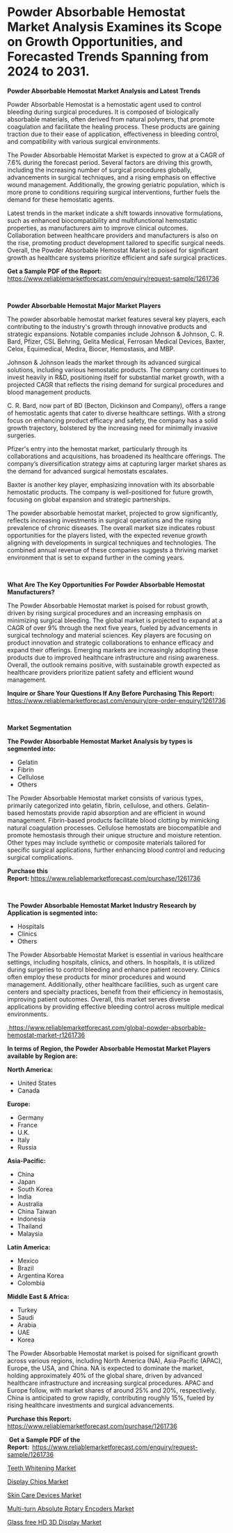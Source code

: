 <p><h1>Powder Absorbable Hemostat Market Analysis Examines its Scope on Growth Opportunities, and Forecasted Trends Spanning from 2024 to 2031.</h1></p><p><strong>Powder Absorbable Hemostat Market Analysis and Latest Trends</strong></p>
<p><p>Powder Absorbable Hemostat is a hemostatic agent used to control bleeding during surgical procedures. It is composed of biologically absorbable materials, often derived from natural polymers, that promote coagulation and facilitate the healing process. These products are gaining traction due to their ease of application, effectiveness in bleeding control, and compatibility with various surgical environments.</p><p>The Powder Absorbable Hemostat Market is expected to grow at a CAGR of 7.6% during the forecast period. Several factors are driving this growth, including the increasing number of surgical procedures globally, advancements in surgical techniques, and a rising emphasis on effective wound management. Additionally, the growing geriatric population, which is more prone to conditions requiring surgical interventions, further fuels the demand for these hemostatic agents.</p><p>Latest trends in the market indicate a shift towards innovative formulations, such as enhanced biocompatibility and multifunctional hemostatic properties, as manufacturers aim to improve clinical outcomes. Collaboration between healthcare providers and manufacturers is also on the rise, promoting product development tailored to specific surgical needs. Overall, the Powder Absorbable Hemostat Market is poised for significant growth as healthcare systems prioritize efficient and safe surgical practices.</p></p>
<p><strong>Get a Sample PDF of the Report:&nbsp;</strong> <a href="https://www.reliablemarketforecast.com/enquiry/request-sample/1261736?utm_campaign=1283&utm_medium=2&utm_source=Github&utm_content=ia&utm_term=29092024&utm_id=powder-absorbable-hemostat">https://www.reliablemarketforecast.com/enquiry/request-sample/1261736</a></p>
<p>&nbsp;</p>
<p><strong>Powder Absorbable Hemostat Major Market Players</strong></p>
<p><p>The powder absorbable hemostat market features several key players, each contributing to the industry's growth through innovative products and strategic expansions. Notable companies include Johnson & Johnson, C. R. Bard, Pfizer, CSL Behring, Gelita Medical, Ferrosan Medical Devices, Baxter, Celox, Equimedical, Medira, Biocer, Hemostasis, and MBP.</p><p>Johnson & Johnson leads the market through its advanced surgical solutions, including various hemostatic products. The company continues to invest heavily in R&D, positioning itself for substantial market growth, with a projected CAGR that reflects the rising demand for surgical procedures and blood management products.</p><p>C. R. Bard, now part of BD (Becton, Dickinson and Company), offers a range of hemostatic agents that cater to diverse healthcare settings. With a strong focus on enhancing product efficacy and safety, the company has a solid growth trajectory, bolstered by the increasing need for minimally invasive surgeries.</p><p>Pfizer's entry into the hemostat market, particularly through its collaborations and acquisitions, has broadened its healthcare offerings. The company’s diversification strategy aims at capturing larger market shares as the demand for advanced surgical hemostats escalates.</p><p>Baxter is another key player, emphasizing innovation with its absorbable hemostatic products. The company is well-positioned for future growth, focusing on global expansion and strategic partnerships.</p><p>The powder absorbable hemostat market, projected to grow significantly, reflects increasing investments in surgical operations and the rising prevalence of chronic diseases. The overall market size indicates robust opportunities for the players listed, with the expected revenue growth aligning with developments in surgical techniques and technologies. The combined annual revenue of these companies suggests a thriving market environment that is set to expand further in the coming years.</p></p>
<p>&nbsp;</p>
<p><strong>What Are The Key Opportunities For Powder Absorbable Hemostat Manufacturers?</strong></p>
<p><p>The Powder Absorbable Hemostat market is poised for robust growth, driven by rising surgical procedures and an increasing emphasis on minimizing surgical bleeding. The global market is projected to expand at a CAGR of over 9% through the next five years, fueled by advancements in surgical technology and material sciences. Key players are focusing on product innovation and strategic collaborations to enhance efficacy and expand their offerings. Emerging markets are increasingly adopting these products due to improved healthcare infrastructure and rising awareness. Overall, the outlook remains positive, with sustainable growth expected as healthcare providers prioritize patient safety and efficient wound management.</p></p>
<p><strong>Inquire or Share Your Questions If Any Before Purchasing This Report:</strong> <a href="https://www.reliablemarketforecast.com/enquiry/pre-order-enquiry/1261736?utm_campaign=1283&utm_medium=2&utm_source=Github&utm_content=ia&utm_term=29092024&utm_id=powder-absorbable-hemostat">https://www.reliablemarketforecast.com/enquiry/pre-order-enquiry/1261736</a></p>
<p>&nbsp;</p>
<p><strong>Market Segmentation</strong></p>
<p><strong>The Powder Absorbable Hemostat Market Analysis by types is segmented into:</strong></p>
<p><ul><li>Gelatin</li><li>Fibrin</li><li>Cellulose</li><li>Others</li></ul></p>
<p><p>The Powder Absorbable Hemostat market consists of various types, primarily categorized into gelatin, fibrin, cellulose, and others. Gelatin-based hemostats provide rapid absorption and are efficient in wound management. Fibrin-based products facilitate blood clotting by mimicking natural coagulation processes. Cellulose hemostats are biocompatible and promote hemostasis through their unique structure and moisture retention. Other types may include synthetic or composite materials tailored for specific surgical applications, further enhancing blood control and reducing surgical complications.</p></p>
<p><strong>Purchase this Report:&nbsp;</strong><a href="https://www.reliablemarketforecast.com/purchase/1261736?utm_campaign=1283&utm_medium=2&utm_source=Github&utm_content=ia&utm_term=29092024&utm_id=powder-absorbable-hemostat">https://www.reliablemarketforecast.com/purchase/1261736</a></p>
<p>&nbsp;</p>
<p><strong>The Powder Absorbable Hemostat Market Industry Research by Application is segmented into:</strong></p>
<p><ul><li>Hospitals</li><li>Clinics</li><li>Others</li></ul></p>
<p><p>The Powder Absorbable Hemostat Market is essential in various healthcare settings, including hospitals, clinics, and others. In hospitals, it is utilized during surgeries to control bleeding and enhance patient recovery. Clinics often employ these products for minor procedures and wound management. Additionally, other healthcare facilities, such as urgent care centers and specialty practices, benefit from their efficiency in hemostasis, improving patient outcomes. Overall, this market serves diverse applications by providing effective bleeding control across multiple medical environments.</p></p>
<p><a href="https://www.reliablemarketforecast.com/global-powder-absorbable-hemostat-market-r1261736?utm_campaign=1283&utm_medium=2&utm_source=Github&utm_content=ia&utm_term=29092024&utm_id=powder-absorbable-hemostat">&nbsp;https://www.reliablemarketforecast.com/global-powder-absorbable-hemostat-market-r1261736</a></p>
<p><strong>In terms of Region, the Powder Absorbable Hemostat Market Players available by Region are:</strong></p>
<p>
    <p> <strong> North America: </strong>
        <ul>
            <li>United States</li>
            <li>Canada</li>
        </ul>
        </p> 
    <p> <strong> Europe: </strong>
        <ul>
            <li>Germany</li>
            <li>France</li>
            <li>U.K.</li>
            <li>Italy</li>
            <li>Russia</li>
        </ul>
        </p> 
    <p> <strong> Asia-Pacific: </strong>
        <ul>
            <li>China</li>
            <li>Japan</li>
            <li>South Korea</li>
            <li>India</li>
            <li>Australia</li>
            <li>China Taiwan</li>
            <li>Indonesia</li>
            <li>Thailand</li>
            <li>Malaysia</li>
        </ul>
        </p> 
    <p> <strong> Latin America: </strong>
        <ul>
            <li>Mexico</li>
            <li>Brazil</li>
            <li>Argentina Korea</li>
            <li>Colombia</li>
        </ul>
        </p> 
    <p> <strong> Middle East & Africa: </strong>
        <ul>
            <li>Turkey</li>
            <li>Saudi</li>
            <li>Arabia</li>
            <li>UAE</li>
            <li>Korea</li>
        </ul>
    </p>
    </p>
<p><p>The Powder Absorbable Hemostat market is poised for significant growth across various regions, including North America (NA), Asia-Pacific (APAC), Europe, the USA, and China. NA is expected to dominate the market, holding approximately 40% of the global share, driven by advanced healthcare infrastructure and increasing surgical procedures. APAC and Europe follow, with market shares of around 25% and 20%, respectively. China is anticipated to grow rapidly, contributing roughly 15%, fueled by rising healthcare investments and surgical advancements.</p></p>
<p><strong>Purchase this Report: </strong><a href="https://www.reliablemarketforecast.com/purchase/1261736?utm_campaign=1283&utm_medium=2&utm_source=Github&utm_content=ia&utm_term=29092024&utm_id=powder-absorbable-hemostat">https://www.reliablemarketforecast.com/purchase/1261736</a></p>
<p>&nbsp;<strong>Get a Sample PDF of the Report:&nbsp;&nbsp;</strong><a href="https://www.reliablemarketforecast.com/enquiry/request-sample/1261736?utm_campaign=1283&utm_medium=2&utm_source=Github&utm_content=ia&utm_term=29092024&utm_id=powder-absorbable-hemostat">https://www.reliablemarketforecast.com/enquiry/request-sample/1261736</a></p>
<p><strong></strong></p>
<p><p><a href="https://www.linkedin.com/pulse/future-teeth-whitening-market-global-forecast-trends-2024--d7g6c?utm_campaign=1283&utm_medium=2&utm_source=Github&utm_content=ia&utm_term=29092024&utm_id=powder-absorbable-hemostat">Teeth Whitening Market</a></p><p><a href="https://issuu.com/reportprime-2/docs/display-chips-market-size-2030.pptx_d53f6b010a6db3?utm_campaign=1283&utm_medium=2&utm_source=Github&utm_content=ia&utm_term=29092024&utm_id=powder-absorbable-hemostat">Display Chips Market</a></p><p><a href="https://www.linkedin.com/pulse/strategic-market-insights-navigating-global-skin-care-devices-ejdnc?utm_campaign=1283&utm_medium=2&utm_source=Github&utm_content=ia&utm_term=29092024&utm_id=powder-absorbable-hemostat">Skin Care Devices Market</a></p><p><a href="https://github.com/dringals/Market-Research-Report-List-6/blob/main/multi-turn-absolute-rotary-encoders-market.md?utm_campaign=1283&utm_medium=2&utm_source=Github&utm_content=ia&utm_term=29092024&utm_id=powder-absorbable-hemostat">Multi-turn Absolute Rotary Encoders Market</a></p><p><a href="https://issuu.com/reportprime-2/docs/glass-free-hd-3d-display-market-siz_712cb74b333b21?utm_campaign=1283&utm_medium=2&utm_source=Github&utm_content=ia&utm_term=29092024&utm_id=powder-absorbable-hemostat">Glass free HD 3D Display Market</a></p></p>